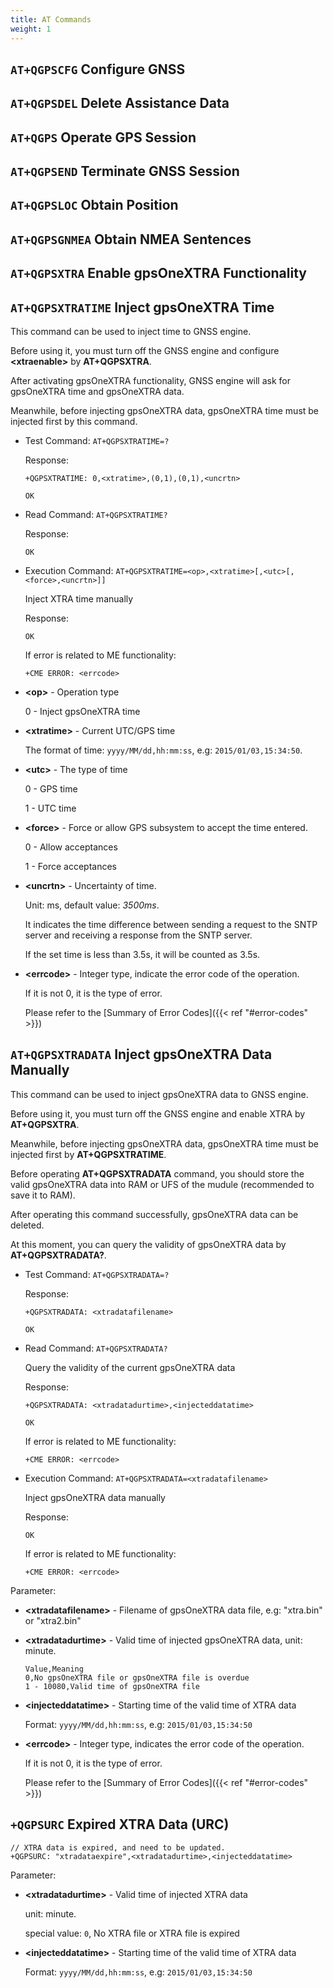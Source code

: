 ```yaml
---
title: AT Commands
weight: 1
---
```


## `AT+QGPSCFG` Configure GNSS

## `AT+QGPSDEL` Delete Assistance Data

## `AT+QGPS` Operate GPS Session

## `AT+QGPSEND` Terminate GNSS Session

## `AT+QGPSLOC` Obtain Position

## `AT+QGPSGNMEA` Obtain NMEA Sentences

## `AT+QGPSXTRA` Enable gpsOneXTRA Functionality

## `AT+QGPSXTRATIME` Inject gpsOneXTRA Time

This command can be used to inject time to GNSS engine.

Before using it, you must turn off the GNSS engine and configure **\<xtraenable>** by **AT+QGPSXTRA**.

After activating gpsOneXTRA functionality, GNSS engine will ask for gpsOneXTRA time and gpsOneXTRA data.

Meanwhile, before injecting gpsOneXTRA data, gpsOneXTRA time must be injected first by this command.

- Test Command: `AT+QGPSXTRATIME=?`

  Response:

  ```at
  +QGPSXTRATIME: 0,<xtratime>,(0,1),(0,1),<uncrtn>

  OK
  ```

- Read Command: `AT+QGPSXTRATIME?`

  Response:

  ```at
  OK
  ```

- Execution Command: `AT+QGPSXTRATIME=<op>,<xtratime>[,<utc>[,<force>,<uncrtn>]]`

  Inject XTRA time manually

  Response:

  ```at
  OK
  ```

  If error is related to ME functionality:

  ```at
  +CME ERROR: <errcode>
  ```

- **\<op>** - Operation type

  0 - Inject gpsOneXTRA time

- **\<xtratime>** - Current UTC/GPS time

  The format of time: `yyyy/MM/dd,hh:mm:ss`, e.g: `2015/01/03,15:34:50`.

- **\<utc>** - The type of time

  0 - GPS time

  1 - UTC time

- **\<force>** - Force or allow GPS subsystem to accept the time entered.

  0 - Allow acceptances

  1 - Force acceptances

- **\<uncrtn>** - Uncertainty of time.

  Unit: ms, default value: _3500ms_.

  It indicates the time difference between sending a request to the SNTP server and receiving a response from the SNTP server.

  If the set time is less than 3.5s, it will be counted as 3.5s.

- **\<errcode>** - Integer type, indicate the error code of the operation.

  If it is not 0, it is the type of error.

  Please refer to the [Summary of Error Codes]({{< ref "#error-codes" >}})

## `AT+QGPSXTRADATA` Inject gpsOneXTRA Data Manually

This command can be used to inject gpsOneXTRA data to GNSS engine.

Before using it, you must turn off the GNSS engine and enable XTRA by **AT+QGPSXTRA**.

Meanwhile, before injecting gpsOneXTRA data, gpsOneXTRA time must be injected first by **AT+QGPSXTRATIME**.

Before operating **AT+QGPSXTRADATA** command, you should store the valid gpsOneXTRA data into RAM or UFS of the mudule (recommended to save it to RAM).

After operating this command successfully, gpsOneXTRA data can be deleted.

At this moment, you can query the validity of gpsOneXTRA data by **AT+QGPSXTRADATA?**.

- Test Command: `AT+QGPSXTRADATA=?`

  Response:

  ```at
  +QGPSXTRADATA: <xtradatafilename>

  OK
  ```

- Read Command: `AT+QGPSXTRADATA?`

  Query the validity of the current gpsOneXTRA data

  Response:

  ```at
  +QGPSXTRADATA: <xtradatadurtime>,<injecteddatatime>

  OK
  ```

  If error is related to ME functionality:

  ```at
  +CME ERROR: <errcode>
  ```

- Execution Command: `AT+QGPSXTRADATA=<xtradatafilename>`

  Inject gpsOneXTRA data manually

  Response:

  ```at
  OK
  ```

  If error is related to ME functionality:

  ```at
  +CME ERROR: <errcode>
  ```

Parameter:

- **\<xtradatafilename>** - Filename of gpsOneXTRA data file, e.g: "xtra.bin" or "xtra2.bin"

- **\<xtradatadurtime>** - Valid time of injected gpsOneXTRA data, unit: minute.

  ```csv
  Value,Meaning
  0,No gpsOneXTRA file or gpsOneXTRA file is overdue
  1 - 10080,Valid time of gpsOneXTRA file
  ```

- **\<injecteddatatime>** - Starting time of the valid time of XTRA data

  Format: `yyyy/MM/dd,hh:mm:ss`, e.g: `2015/01/03,15:34:50`

- **\<errcode>** - Integer type, indicates the error code of the operation.

  If it is not 0, it is the type of error.

  Please refer to the [Summary of Error Codes]({{< ref "#error-codes" >}})

## `+QGPSURC` Expired XTRA Data (URC)

```at
// XTRA data is expired, and need to be updated.
+QGPSURC: "xtradataexpire",<xtradatadurtime>,<injecteddatatime>
```

Parameter:

- **\<xtradatadurtime>** - Valid time of injected XTRA data

  unit: minute.

  special value: `0`, No XTRA file or XTRA file is expired

- **\<injecteddatatime>** - Starting time of the valid time of XTRA data

  Format: `yyyy/MM/dd,hh:mm:ss`, e.g: `2015/01/03,15:34:50`
